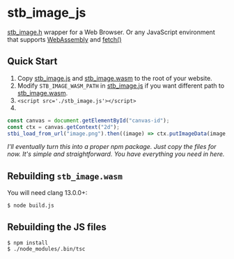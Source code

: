 # stb\_image\_js

[stb_image.h](https://github.com/nothings/stb) wrapper for a Web Browser. Or any JavaScript environment that supports [WebAssembly](https://webassembly.org/) and [fetch()](https://developer.mozilla.org/en-US/docs/Web/API/Fetch_API)

## Quick Start

1. Copy [stb_image.js](./stb_image.js) and [stb_image.wasm](./stb_image.wasm) to the root of your website.
1. Modify `STB_IMAGE_WASM_PATH` in [stb_image.js](./stb_image.js) if you want different path to [stb_image.wasm](./stb_image.wasm).
1. `<script src='./stb_image.js'></script>`
1.

```javascript
const canvas = document.getElementById("canvas-id");
const ctx = canvas.getContext("2d");
stbi_load_from_url("image.png").then((image) => ctx.putImageData(image, 0, 0));
```

*I'll eventually turn this into a proper npm package. Just copy the files for now. It's simple and straightforward. You have everything you need in here.*

## Rebuilding `stb_image.wasm`

You will need clang 13.0.0+:

```console
$ node build.js
```

## Rebuilding the JS files

```console
$ npm install
$ ./node_modules/.bin/tsc
```
